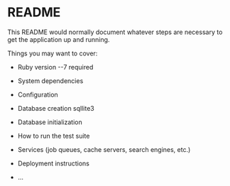 # README

This README would normally document whatever steps are necessary to get the
application up and running.

Things you may want to cover:

* Ruby version --7 required 

* System dependencies

* Configuration

* Database creation sqllite3

* Database initialization

* How to run the test suite

* Services (job queues, cache servers, search engines, etc.)

* Deployment instructions

* ...
